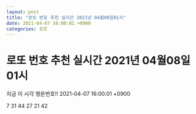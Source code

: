 ```yaml
---
layout: post
title: "로또 번호 추천 실시간 2021년 04월08일01시"
date: 2021-04-07 16:00:01 +0900
categories: 로또
---
```


# 로또 번호 추천 실시간 2021년 04월08일01시

지금 이 시각 행운번호!! 2021-04-07 16:00:01 +0900

 7  31  44  27  21  42 

